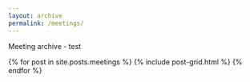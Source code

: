 ```yaml
---
layout: archive
permalink: /meetings/
---
```


Meeting archive - test

<div class="tiles">
{% for post in site.posts.meetings %}
  {% include post-grid.html %}
{% endfor %}
</div><!-- /.tiles -->